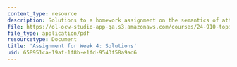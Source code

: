 ```yaml
---
content_type: resource
description: Solutions to a homework assignment on the semantics of attitude predicates.
file: https://ol-ocw-studio-app-qa.s3.amazonaws.com/courses/24-910-topics-in-linguistic-theory-propositional-attitudes-spring-2009/658951ca19af1f8be1fd9543f58a9ad6_MIT24_910s09_sol_assn03.pdf
file_type: application/pdf
resourcetype: Document
title: 'Assignment for Week 4: Solutions'
uid: 658951ca-19af-1f8b-e1fd-9543f58a9ad6
---
```

